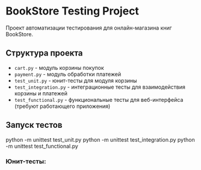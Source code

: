 # BookStore Testing Project

Проект автоматизации тестирования для онлайн-магазина книг BookStore.

## Структура проекта

- `cart.py` - модуль корзины покупок
- `payment.py` - модуль обработки платежей
- `test_unit.py` - юнит-тесты для модуля корзины
- `test_integration.py` - интеграционные тесты для взаимодействия корзины и платежей
- `test_functional.py` - функциональные тесты для веб-интерфейса (требуют работающего приложения)

## Запуск тестов
python -m unittest test_unit.py
python -m unittest test_integration.py
python -m unittest test_functional.py  
### Юнит-тесты: